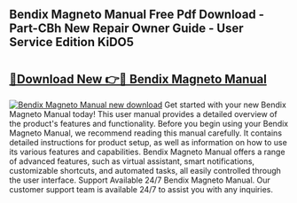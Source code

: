 ## Bendix Magneto Manual Free Pdf Download - Part-CBh New Repair Owner Guide - User Service Edition KiDO5

# <h2><a href="http://bc369.oget.top/?id=Bendix+Magneto+Manual">🔗Download New 👉🔴 Bendix Magneto Manual</a></h2>

[![Bendix Magneto Manual new download](https://i.imgur.com/5g1atiW.png)](http://bc369.oget.top/?id=Bendix+Magneto+Manual)
Get started with your new Bendix Magneto Manual today! This user manual provides a detailed overview of the product's features and functionality. Before you begin using your Bendix Magneto Manual, we recommend reading this manual carefully. It contains detailed instructions for product setup, as well as information on how to use its various features and capabilities. Bendix Magneto Manual offers a range of advanced features, such as virtual assistant, smart notifications, customizable shortcuts, and automated tasks, all easily controlled through the user interface. Support Available 24/7 Bendix Magneto Manual. Our customer support team is available 24/7 to assist you with any inquiries.
